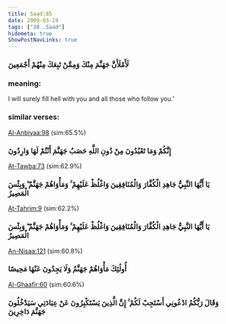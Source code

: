 ```yaml
---
title: Saad:85
date: 2009-03-24
tags: ["38 .Saad"]
hidemeta: true 
ShowPostNavLinks: true 
---
```

### لَأَمْلَأَنَّ جَهَنَّمَ مِنْكَ وَمِمَّنْ تَبِعَكَ مِنْهُمْ أَجْمَعِينَ
### meaning: 
I will surely fill hell with you and all those who follow you.’
### similar verses: 

[Al-Anbiyaa:98](/21/98) (sim:65.5%)

### إِنَّكُمْ وَمَا تَعْبُدُونَ مِنْ دُونِ اللَّهِ حَصَبُ جَهَنَّمَ أَنْتُمْ لَهَا وَارِدُونَ

[At-Tawba:73](/9/73) (sim:62.9%)

### يَا أَيُّهَا النَّبِيُّ جَاهِدِ الْكُفَّارَ وَالْمُنَافِقِينَ وَاغْلُظْ عَلَيْهِمْ ۚ وَمَأْوَاهُمْ جَهَنَّمُ ۖ وَبِئْسَ الْمَصِيرُ

[At-Tahrim:9](/66/9) (sim:62.2%)

### يَا أَيُّهَا النَّبِيُّ جَاهِدِ الْكُفَّارَ وَالْمُنَافِقِينَ وَاغْلُظْ عَلَيْهِمْ ۚ وَمَأْوَاهُمْ جَهَنَّمُ ۖ وَبِئْسَ الْمَصِيرُ

[An-Nisaa:121](/4/121) (sim:60.8%)

### أُولَٰئِكَ مَأْوَاهُمْ جَهَنَّمُ وَلَا يَجِدُونَ عَنْهَا مَحِيصًا

[Al-Ghaafir:60](/40/60) (sim:60.6%)

### وَقَالَ رَبُّكُمُ ادْعُونِي أَسْتَجِبْ لَكُمْ ۚ إِنَّ الَّذِينَ يَسْتَكْبِرُونَ عَنْ عِبَادَتِي سَيَدْخُلُونَ جَهَنَّمَ دَاخِرِينَ
